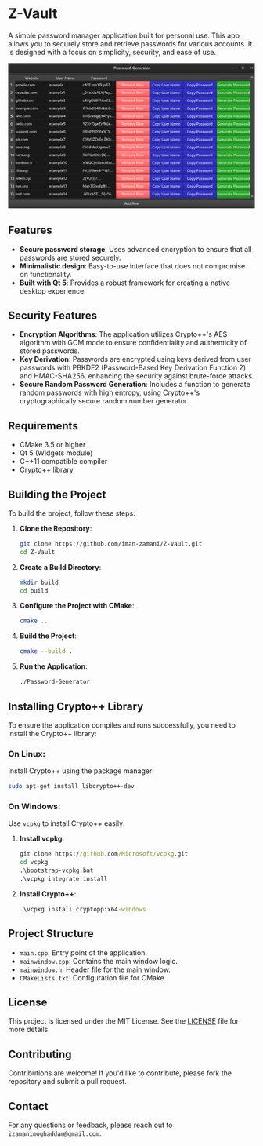 # Z-Vault

A simple password manager application built for personal use. This app allows you to securely store and retrieve passwords for various accounts. It is designed with a focus on simplicity, security, and ease of use.

![app screenshot](image.png)

## Features

- **Secure password storage**: Uses advanced encryption to ensure that all passwords are stored securely.
- **Minimalistic design**: Easy-to-use interface that does not compromise on functionality.
- **Built with Qt 5**: Provides a robust framework for creating a native desktop experience.

## Security Features

- **Encryption Algorithms**: The application utilizes Crypto++'s AES algorithm with GCM mode to ensure confidentiality and authenticity of stored passwords.
- **Key Derivation**: Passwords are encrypted using keys derived from user passwords with PBKDF2 (Password-Based Key Derivation Function 2) and HMAC-SHA256, enhancing the security against brute-force attacks.
- **Secure Random Password Generation**: Includes a function to generate random passwords with high entropy, using Crypto++'s cryptographically secure random number generator.

## Requirements

- CMake 3.5 or higher
- Qt 5 (Widgets module)
- C++11 compatible compiler
- Crypto++ library

## Building the Project

To build the project, follow these steps:

1. **Clone the Repository**:
   ```bash
   git clone https://github.com/iman-zamani/Z-Vault.git
   cd Z-Vault
   ```

2. **Create a Build Directory**:
   ```bash
   mkdir build
   cd build
   ```

3. **Configure the Project with CMake**:
   ```bash
   cmake ..
   ```

4. **Build the Project**:
   ```bash
   cmake --build .
   ```

5. **Run the Application**:
   ```bash
   ./Password-Generator
   ```

## Installing Crypto++ Library

To ensure the application compiles and runs successfully, you need to install the Crypto++ library:

### On Linux:

Install Crypto++ using the package manager:

```bash
sudo apt-get install libcrypto++-dev
```

### On Windows:

Use `vcpkg` to install Crypto++ easily:

1. **Install vcpkg**:
   ```cmd
   git clone https://github.com/Microsoft/vcpkg.git
   cd vcpkg
   .\bootstrap-vcpkg.bat
   .\vcpkg integrate install
   ```

2. **Install Crypto++**:
   ```cmd
   .\vcpkg install cryptopp:x64-windows
   ```

## Project Structure

- `main.cpp`: Entry point of the application.
- `mainwindow.cpp`: Contains the main window logic.
- `mainwindow.h`: Header file for the main window.
- `CMakeLists.txt`: Configuration file for CMake.

## License

This project is licensed under the MIT License. See the [LICENSE](LICENSE) file for more details.

## Contributing

Contributions are welcome! If you'd like to contribute, please fork the repository and submit a pull request.

## Contact

For any questions or feedback, please reach out to `izamanimoghaddam@gmail.com`.
